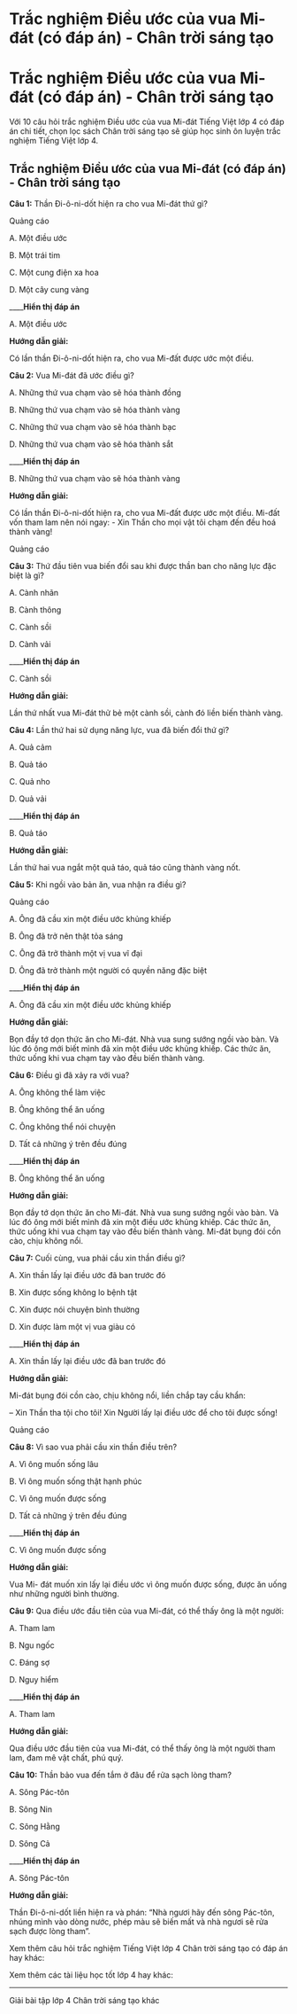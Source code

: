 # Trắc nghiệm Điều ước của vua Mi-đát (có đáp án) - Chân trời sáng tạo

# Trắc nghiệm Điều ước của vua Mi-đát (có đáp án) - Chân trời sáng tạo

Với 10 câu hỏi trắc nghiệm Điều ước của vua Mi-đát Tiếng Việt lớp 4 có đáp án chi tiết, chọn lọc sách Chân trời sáng tạo sẽ giúp học sinh ôn luyện trắc nghiệm Tiếng Việt lớp 4.

## Trắc nghiệm Điều ước của vua Mi-đát (có đáp án) - Chân trời sáng tạo

**Câu 1:** Thần Đi-ô-ni-dốt hiện ra cho vua Mi-đát thứ gì?

Quảng cáo

A. Một điều ước

B. Một trái tim

C. Một cung điện xa hoa

D. Một cây cung vàng 

____**Hiển thị đáp án**

A. Một điều ước

**Hướng dẫn giải:**

Có lần thần Đi-ô-ni-dốt hiện ra, cho vua Mi-đất được ước một điều.

**Câu 2:** Vua Mi-đát đã ước điều gì? 

A. Những thứ vua chạm vào sẽ hóa thành đồng 

B. Những thứ vua chạm vào sẽ hóa thành vàng 

C. Những thứ vua chạm vào sẽ hóa thành bạc 

D. Những thứ vua chạm vào sẽ hóa thành sắt 

____**Hiển thị đáp án**

B. Những thứ vua chạm vào sẽ hóa thành vàng 

**Hướng dẫn giải:**

Có lần thần Đi-ô-ni-dốt hiện ra, cho vua Mi-đất được ước một điều. Mi-đất vốn tham lam nên nói ngay: - Xin Thần cho mọi vật tôi chạm đến đều hoá thành vàng!

Quảng cáo

**Câu 3:** Thứ đầu tiên vua biến đổi sau khi được thần ban cho năng lực đặc biệt là gì?

A. Cành nhãn

B. Cành thông

C. Cành sồi

D. Cành vải 

____**Hiển thị đáp án**

C. Cành sồi

**Hướng dẫn giải:**

Lần thứ nhất vua Mi-đát thử bẻ một cành sồi, cành đó liền biến thành vàng. 

**Câu 4:** Lần thứ hai sử dụng năng lực, vua đã biến đổi thứ gì?

A. Quả cảm

B. Quả táo

C. Quả nho

D. Quả vải 

____**Hiển thị đáp án**

B. Quả táo

**Hướng dẫn giải:**

Lần thứ hai vua ngắt một quả táo, quả táo cũng thành vàng nốt. 

**Câu 5:** Khi ngồi vào bản ăn, vua nhận ra điều gì?

Quảng cáo

A. Ông đã cầu xin một điều ước khủng khiếp

B. Ông đã trở nên thật tỏa sáng

C. Ông đã trở thành một vị vua vĩ đại

D. Ông đã trở thành một người có quyền năng đặc biệt 

____**Hiển thị đáp án**

A. Ông đã cầu xin một điều ước khủng khiếp

**Hướng dẫn giải:**

Bọn đầy tớ dọn thức ăn cho Mi-đát. Nhà vua sung sướng ngồi vào bàn. Và lúc đó ông mới biết mình đã xin một điều ước khủng khiếp. Các thức ăn, thức uống khi vua chạm tay vào đều biến thành vàng. 

**Câu 6:** Điều gì đã xảy ra với vua?

A. Ông không thể làm việc

B. Ông không thể ăn uống

C. Ông không thể nói chuyện

D. Tất cả những ý trên đều đúng 

____**Hiển thị đáp án**

B. Ông không thể ăn uống

**Hướng dẫn giải:**

Bọn đầy tớ dọn thức ăn cho Mi-đát. Nhà vua sung sướng ngồi vào bàn. Và lúc đó ông mới biết mình đã xin một điều ước khủng khiếp. Các thức ăn, thức uống khi vua chạm tay vào đều biến thành vàng. Mi-đát bụng đói cồn cào, chịu không nổi.

**Câu 7:** Cuối cùng, vua phải cầu xin thần điều gì?

A. Xin thần lấy lại điều ước đã ban trước đó

B. Xin được sống không lo bệnh tật

C. Xin được nói chuyện bình thường

D. Xin được làm một vị vua giàu có 

____**Hiển thị đáp án**

A. Xin thần lấy lại điều ước đã ban trước đó

**Hướng dẫn giải:**

Mi-đát bụng đói cồn cào, chịu không nổi, liền chắp tay cầu khẩn:

– Xin Thần tha tội cho tôi! Xin Người lấy lại điều ước để cho tôi được sống!

Quảng cáo

**Câu 8:** Vì sao vua phải cầu xin thần điều trên?

A. Vì ông muốn sống lâu

B. Vì ông muốn sống thật hạnh phúc

C. Vì ông muốn được sống

D. Tất cả những ý trên đều đúng 

____**Hiển thị đáp án**

C. Vì ông muốn được sống

**Hướng dẫn giải:**

Vua Mi- đát muốn xin lấy lại điều ước vì ông muốn được sống, được ăn uống như những người bình thường. 

**Câu 9:** Qua điều ước đầu tiên của vua Mi-đát, có thể thấy ông là một người:

A. Tham lam

B. Ngu ngốc

C. Đáng sợ

D. Nguy hiểm 

____**Hiển thị đáp án**

A. Tham lam

**Hướng dẫn giải:**

Qua điều ước đầu tiên của vua Mi-đát, có thể thấy ông là một người tham lam, đam mê vật chất, phú quý.

**Câu 10:** Thần bảo vua đến tắm ở đâu để rửa sạch lòng tham?

A. Sông Pác-tôn

B. Sông Nin

C. Sông Hằng

D. Sông Cả 

____**Hiển thị đáp án**

A. Sông Pác-tôn

**Hướng dẫn giải:**

Thần Đi-ô-ni-dốt liền hiện ra và phán: “Nhà ngươi hãy đến sông Pác-tôn, nhúng mình vào dòng nước, phép màu sẽ biến mất và nhà ngươi sẽ rửa sạch được lòng tham”.

Xem thêm câu hỏi trắc nghiệm Tiếng Việt lớp 4 Chân trời sáng tạo có đáp án hay khác:

Xem thêm các tài liệu học tốt lớp 4 hay khác:

* * *

Giải bài tập lớp 4 Chân trời sáng tạo khác
